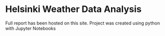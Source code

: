 # Helsinki Weather Data Analysis

Full report has been hosted on this site.
Project was created using python with Jupyter Notebooks

